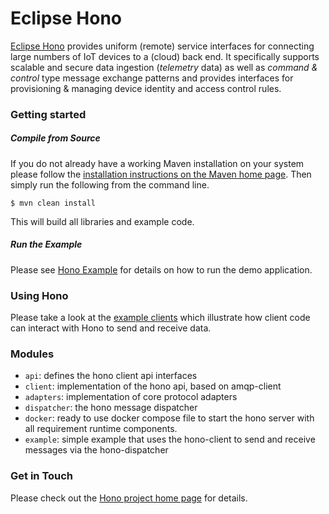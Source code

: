 # Eclipse Hono

[Eclipse Hono](https://projects.eclipse.org/projects/iot.hono) provides uniform (remote) service interfaces for connecting large numbers of IoT devices to a (cloud) back end. It specifically supports scalable and secure data ingestion (*telemetry* data) as well as *command & control* type message exchange patterns and provides interfaces for provisioning & managing device identity and access control rules.

### Getting started

##### Compile from Source

If you do not already have a working Maven installation on your system please follow the [installation instructions on the Maven home page](https://maven.apache.org/). Then simply run the following from the command line.

    $ mvn clean install

This will build all libraries and example code.

##### Run the Example

Please see [Hono Example](example/readme.md) for details on how to run the demo application.

### Using Hono

Please take a look at the [example clients](example) which illustrate how client code can interact with Hono to send and receive data.

### Modules

* `api`: defines the hono client api interfaces
* `client`: implementation of the hono api, based on amqp-client
* `adapters`: implementation of core protocol adapters 
* `dispatcher`: the hono message dispatcher
* `docker`: ready to use docker compose file to start the hono server with all requirement runtime components.
* `example`: simple example that uses the hono-client to send and receive messages via the hono-dispatcher

### Get in Touch

Please check out the [Hono project home page](https://projects.eclipse.org/projects/iot.hono) for details.
